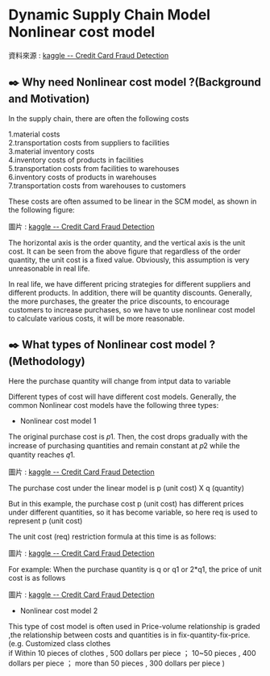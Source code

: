 #   Dynamic Supply Chain Model Nonlinear cost model <br>
資料來源 : [kaggle -- Credit Card Fraud Detection](https://www.kaggle.com/mlg-ulb/creditcardfraud)


## :black_nib: Why need Nonlinear cost model ?(Background and Motivation) <br>

In the supply chain, there are often the following costs

1.material costs  
2.transportation costs from suppliers to facilities  
3.material inventory costs  
4.inventory costs of products in facilities  
5.transportation costs from facilities to warehouses  
6.inventory costs of products in warehouses  
7.transportation costs from warehouses to customers  


These costs are often assumed to be linear in the SCM model, as shown in the following figure:

圖片 : [kaggle -- Credit Card Fraud Detection](https://www.kaggle.com/mlg-ulb/creditcardfraud)

The horizontal axis is the order quantity, and the vertical axis is the unit cost. It can be seen from the above figure that regardless of the order quantity, the unit cost is a fixed value. Obviously, this assumption is very unreasonable in real life.

In real life, we have different pricing strategies for different suppliers and different products. In addition, there will be quantity discounts. Generally, the more purchases, the greater the price discounts, to encourage customers to increase purchases, so we have to use nonlinear cost model to calculate various costs, it will be more reasonable.

## :black_nib: What types of Nonlinear cost model ?(Methodology) <br>

Here the purchase quantity will change from intput data to variable

Different types of cost will have different cost models. Generally, the common Nonlinear cost models have the following three types:

* Nonlinear cost model 1

The original purchase cost is 𝑝1. Then, the cost drops gradually with the increase of purchasing quantities and remain constant at 𝑝2 while the quantity reaches 𝑞1.

圖片 : [kaggle -- Credit Card Fraud Detection](https://www.kaggle.com/mlg-ulb/creditcardfraud)

The purchase cost under the linear model is p (unit cost) X q (quantity)

But in this example, the purchase cost p (unit cost) has different prices under different quantities, so it has become variable, so here req is used to represent p (unit cost)

The unit cost (req) restriction formula at this time is as follows:

圖片 : [kaggle -- Credit Card Fraud Detection](https://www.kaggle.com/mlg-ulb/creditcardfraud)

For example:
When the purchase quantity is q or q1 or 2*q1, the price of unit cost is as follows

圖片 : [kaggle -- Credit Card Fraud Detection](https://www.kaggle.com/mlg-ulb/creditcardfraud)

* Nonlinear cost model 2

This type of cost model is often used in Price-volume relationship is graded ,the relationship between costs and quantities is in fix-quantity-fix-price.  
(e.g. Customized class clothes  
if Within 10 pieces of clothes , 500 dollars per piece ； 10~50 pieces , 400 dollars per piece ； more than 50 pieces , 300 dollars per piece )



